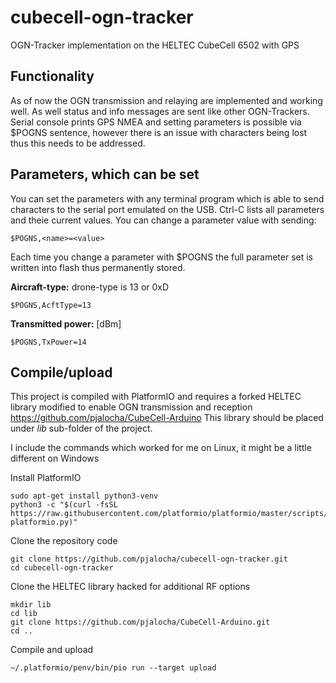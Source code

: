 # cubecell-ogn-tracker
OGN-Tracker implementation on the HELTEC CubeCell 6502 with GPS

## Functionality
As of now the OGN transmission and relaying are implemented and working well.
As well status and info messages are sent like other OGN-Trackers.
Serial console prints GPS NMEA and setting parameters is possible via $POGNS sentence,
however there is an issue with characters being lost thus this needs to be addressed.

## Parameters, which can be set
You can set the parameters with any terminal program which is able to send characters to the serial port emulated on the USB.
Ctrl-C lists all parameters and theie current values.
You can change a parameter value with sending:
```
$POGNS,<name>=<value>
```
Each time you change a parameter with $POGNS the full parameter set is written into flash thus permanently stored.


**Aircraft-type:** drone-type is 13 or 0xD
```
$POGNS,AcftType=13
```

**Transmitted power:** [dBm]
```
$POGNS,TxPower=14
```


## Compile/upload
This project is compiled with PlatformIO and requires a forked HELTEC library
modified to enable OGN transmission and reception https://github.com/pjalocha/CubeCell-Arduino
This library should be placed under <i>lib</i> sub-folder of the project.

I include the commands which worked for me on Linux, it might be a little different on Windows

Install PlatformIO

```
sudo apt-get install python3-venv
python3 -c "$(curl -fsSL https://raw.githubusercontent.com/platformio/platformio/master/scripts/get-platformio.py)"
```

Clone the repository code
```
git clone https://github.com/pjalocha/cubecell-ogn-tracker.git
cd cubecell-ogn-tracker
```

Clone the HELTEC library hacked for additional RF options
```
mkdir lib
cd lib
git clone https://github.com/pjalocha/CubeCell-Arduino.git
cd ..
```

Compile and upload
```
~/.platformio/penv/bin/pio run --target upload
```
